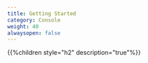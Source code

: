 ```yaml
---
title: Getting Started
category: Console
weight: 40
alwaysopen: false
---
```


{{%children style="h2" description="true"%}}
